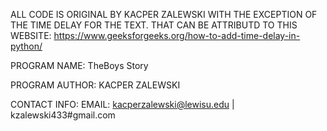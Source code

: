 ALL CODE IS ORIGINAL BY KACPER ZALEWSKI WITH THE EXCEPTION OF THE TIME DELAY FOR THE TEXT. THAT CAN BE ATTRIBUTD TO THIS WEBSITE: https://www.geeksforgeeks.org/how-to-add-time-delay-in-python/


PROGRAM NAME: TheBoys Story

PROGRAM AUTHOR: KACPER ZALEWSKI

CONTACT INFO: EMAIL: kacperzalewski@lewisu.edu | kzalewski433#gmail.com



